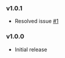 ### v1.0.1
* Resolved issue [#1](https://github.com/alexandreos/UILabel-Copyable/issues/1)

### v1.0.0
* Initial release